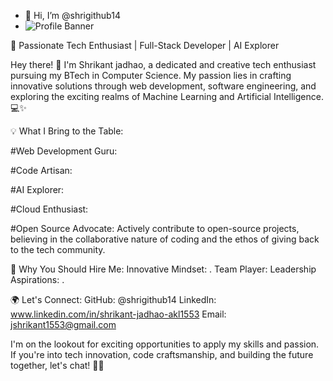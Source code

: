 - 👋 Hi, I’m @shrigithub14
- ![Profile Banner]("C:\Users\shrikant\Desktop\resume\1712091595285.jpg")

🚀 Passionate Tech Enthusiast | Full-Stack Developer |  AI Explorer 

Hey there! 👋 I'm Shrikant jadhao, a dedicated and creative tech enthusiast pursuing my BTech in Computer Science. My passion lies in crafting innovative solutions through web development, software engineering, and exploring the exciting realms of Machine Learning and Artificial Intelligence. 💻✨

💡 What I Bring to the Table:


#Web Development Guru: 

#Code Artisan:

#AI Explorer:

#Cloud Enthusiast: 

#Open Source Advocate: Actively contribute to open-source projects, believing in the collaborative nature of coding and the ethos of giving back to the tech community.

🌟 Why You Should Hire Me:
Innovative Mindset: .
Team Player:
Leadership Aspirations: .

🌍 Let's Connect:
GitHub:  @shrigithub14
LinkedIn: www.linkedin.com/in/shrikant-jadhao-akl1553
Email: jshrikant1553@gmail.com

I'm on the lookout for exciting opportunities to apply my skills and passion. If you're into tech innovation, code craftsmanship, and building the future together, let's chat! 🚀✨








